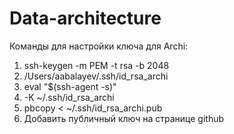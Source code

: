 # Data-architecture

Команды для настройки ключа для Archi:
1) ssh-keygen -m PEM -t rsa -b 2048
2) /Users/aabalayev/.ssh/id_rsa_archi
3) eval "$(ssh-agent -s)"
4) -K ~/.ssh/id_rsa_archi
5) pbcopy < ~/.ssh/id_rsa_archi.pub
6) Добавить публичный ключ на странице  github

